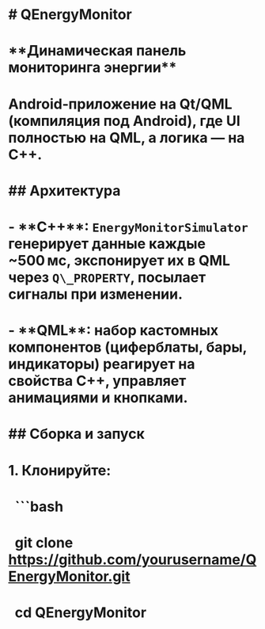 # \# QEnergyMonitor
# \*\*Динамическая панель мониторинга энергии\*\*  
# Android‑приложение на Qt/QML (компиляция под Android), где UI полностью на QML, а логика — на C++.
# \## Архитектура
# \- \*\*C++\*\*: `EnergyMonitorSimulator` генерирует данные каждые ~500 мс, экспонирует их в QML через `Q\_PROPERTY`, посылает сигналы при изменении.
# \- \*\*QML\*\*: набор кастомных компонентов (циферблаты, бары, индикаторы) реагирует на свойства C++, управляет анимациями и кнопками.
# \## Сборка и запуск
# 1\. Клонируйте:
# &nbsp;  ```bash
# &nbsp;  git clone https://github.com/yourusername/QEnergyMonitor.git
# &nbsp;  cd QEnergyMonitor
